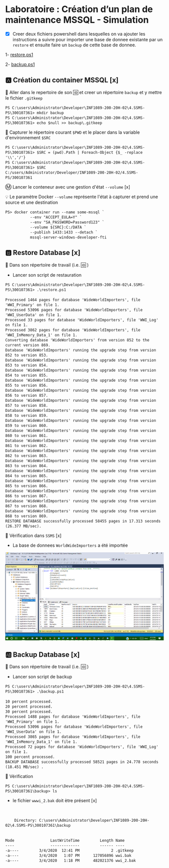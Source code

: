 # Laboratoire : Création d’un plan de maintenance MSSQL - Simulation

*  [x] Creer deux fichiers powershell dans lesquelles on va ajouter les instructions a suivre pour importer une base de donnee existante par un `restore` et ensuite faire un `backup` de cette base de donnee.

1- [restore.ps1](restore.ps1)

2- [backup.ps1](backup.ps1)


## :a: Création du container MSSQL [x]

:pushpin: Aller dans le repertoire de son :id: et creer un répertoire `backup` et y mettre le fichier `.gitkeep`

```
PS C:\users\Administrator\Developer\INF1089-200-20H-02\4.SSMS-PS\300107361> mkdir backup
PS C:\users\Administrator\Developer\INF1089-200-20H-02\4.SSMS-PS\300107361> echo $null >> backup\.gitkeep
```

:pushpin: Capturer le répertoire courant `$PWD` et le placer dans la variable d'environnement `$SRC`

```
PS C:\users\Administrator\Developer\INF1089-200-20H-02\4.SSMS-PS\300107361> $SRC = (pwd).Path | Foreach-Object {$_ -replace '\\','/'}
PS C:\users\Administrator\Developer\INF1089-200-20H-02\4.SSMS-PS\300107361> $SRC
C:/users/Administrator/Developer/INF1089-200-20H-02/4.SSMS-PS/300107361
```

:m: Lancer le conteneur avec une gestion d'état `--volume`  [x]

:bulb: Le paramètre Docker `--volume` représente l'état à capturer et prend une source et une destination

```
PS> docker container run --name some-mssql `
           --env "ACCEPT_EULA=Y" `
           --env "SA_PASSWORD=Password123" `
           --volume ${SRC}:C:/DATA `
           --publish 1433:1433 --detach `
           mssql-server-windows-developer-fti
```

## :b: Restore Database [x]

:pushpin: Dans son répertoire de travail (i.e. :id: )

* Lancer son script de restauration

```
PS C:\users\Administrator\Developer\INF1089-200-20H-02\4.SSMS-PS\300107361> .\restore.ps1

Processed 1464 pages for database 'WideWorldImporters', file 'WWI_Primary' on file 1.
Processed 53096 pages for database 'WideWorldImporters', file 'WWI_UserData' on file 1.
Processed 33 pages for database 'WideWorldImporters', file 'WWI_Log' on file 1.
Processed 3862 pages for database 'WideWorldImporters', file 'WWI_InMemory_Data_1' on file 1.
Converting database 'WideWorldImporters' from version 852 to the current version 869.
Database 'WideWorldImporters' running the upgrade step from version 852 to version 853.
Database 'WideWorldImporters' running the upgrade step from version 853 to version 854.
Database 'WideWorldImporters' running the upgrade step from version 854 to version 855.
Database 'WideWorldImporters' running the upgrade step from version 855 to version 856.
Database 'WideWorldImporters' running the upgrade step from version 856 to version 857.
Database 'WideWorldImporters' running the upgrade step from version 857 to version 858.
Database 'WideWorldImporters' running the upgrade step from version 858 to version 859.
Database 'WideWorldImporters' running the upgrade step from version 859 to version 860.
Database 'WideWorldImporters' running the upgrade step from version 860 to version 861.
Database 'WideWorldImporters' running the upgrade step from version 861 to version 862.
Database 'WideWorldImporters' running the upgrade step from version 862 to version 863.
Database 'WideWorldImporters' running the upgrade step from version 863 to version 864.
Database 'WideWorldImporters' running the upgrade step from version 864 to version 865.
Database 'WideWorldImporters' running the upgrade step from version 865 to version 866.
Database 'WideWorldImporters' running the upgrade step from version 866 to version 867.
Database 'WideWorldImporters' running the upgrade step from version 867 to version 868.
Database 'WideWorldImporters' running the upgrade step from version 868 to version 869.
RESTORE DATABASE successfully processed 58455 pages in 17.313 seconds (26.377 MB/sec).
```

:pushpin: Vérification dans `SSMS`  [x]

* La base de donnees `WorldWideImporters` a été importée

<img src="wwi.PNG"></img>

## :ab: Backup Database  [x]

:pushpin: Dans son répertoire de travail (i.e. :id: )

* Lancer son script de backup

```
PS C:\users\Administrator\Developer\INF1089-200-20H-02\4.SSMS-PS\300107361> .\backup.ps1

10 percent processed.
20 percent processed.
30 percent processed.
Processed 1488 pages for database 'WideWorldImporters', file 'WWI_Primary' on file 1.
Processed 53096 pages for database 'WideWorldImporters', file 'WWI_UserData' on file 1.
Processed 3865 pages for database 'WideWorldImporters', file 'WWI_InMemory_Data_1' on file 1.
Processed 72 pages for database 'WideWorldImporters', file 'WWI_Log' on file 1.
100 percent processed.
BACKUP DATABASE successfully processed 58521 pages in 24.778 seconds (18.451 MB/sec) .
```

:pushpin: Vérification

```
PS C:\users\Administrator\Developer\INF1089-200-20H-02\4.SSMS-PS\300107361\backup> ls
```

* le fichier `wwwi_2.bak` doit ètre présent  [x]

```


    Directory: C:\users\Administrator\Developer\INF1089-200-20H-02\4.SSMS-PS\300107361\backup


Mode                LastWriteTime         Length Name
----                -------------         ------ ----
-a----         3/4/2020  12:41 PM              2 .gitkeep
-a----         3/4/2020   1:07 PM      127056896 wwi.bak
-a----         3/4/2020   1:18 PM      482021376 wwi_2.bak


```
